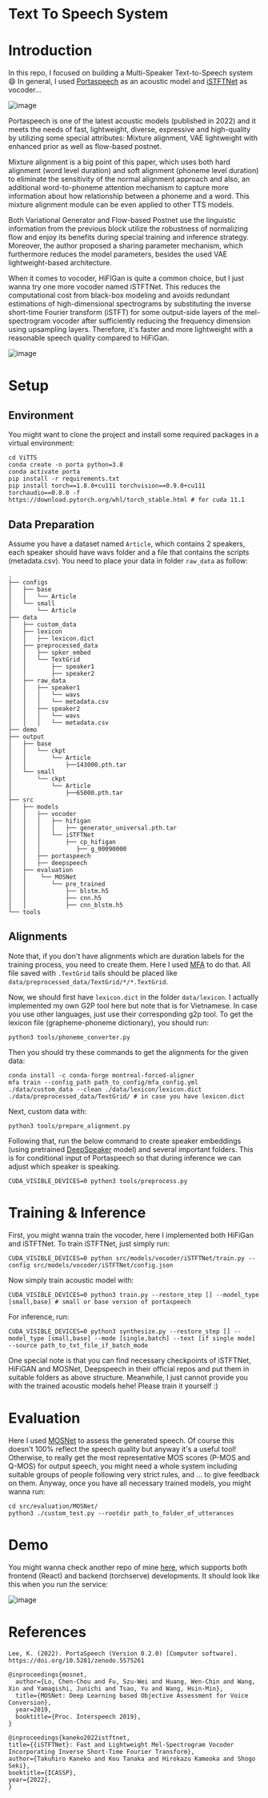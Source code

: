Text To Speech System
=====

# Introduction

In this repo, I focused on building a Multi-Speaker Text-to-Speech system :smile: In general, I used [Portaspeech](https://arxiv.org/abs/2109.15166) as an acoustic model and [iSTFTNet](https://arxiv.org/pdf/2203.02395.pdf) as vocoder...

![image](https://user-images.githubusercontent.com/61444616/163743356-40d3f968-3795-4461-b6df-cd468931e2a8.png)

Portaspeech is one of the latest acoustic models (published in 2022) and it meets the needs of fast, lightweight, diverse, expressive and high-quality by utilizing some special attributes: Mixture alignment, VAE lightweight with enhanced prior as well as flow-based postnet. 

Mixture alignment is a big point of this paper, which uses both hard alignment (word level duration) and soft alignment (phoneme level duration) to eliminate the sensitivity of the normal alignment approach and also, an additional word-to-phoneme attention mechanism to capture more information about how relationship between a phoneme and a word. This mixture alignment module can be even applied to other TTS models.

Both Variational Generator and Flow-based Postnet use the linguistic information from the previous block utilize the robustness of normalizing flow and enjoy its benefits during special training and inference strategy. Moreover, the author proposed a sharing parameter mechanism, which furthermore reduces the model parameters, besides the used VAE lightweight-based architecture.

When it comes to vocoder, HiFIGan is quite a common choice, but I just wanna try one more vocoder named iSTFTNet. This reduces the computational cost from black-box modeling and avoids redundant estimations of high-dimensional spectrograms by substituting the inverse short-time Fourier transform (iSTFT) for some output-side layers of the mel-spectrogram vocoder after sufficiently reducing the frequency dimension using upsampling layers. Therefore, it's faster and more lightweight with a reasonable speech quality compared to HiFiGan.

![image](https://github.com/manhph2211/ViTTS/assets/61444616/3e7c796f-4cea-4750-9f63-90a0e4b41f4a)

# Setup

## Environment

You might want to clone the project and install some required packages in a virtual environment:

```angular2html
cd ViTTS
conda create -n porta python=3.8
conda activate porta
pip install -r requirements.txt
pip install torch==1.8.0+cu111 torchvision==0.9.0+cu111 torchaudio==0.8.0 -f https://download.pytorch.org/whl/torch_stable.html # for cuda 11.1
```

## Data Preparation

Assume you have a dataset named `Article`, which contains 2 speakers, each speaker should have wavs folder and a file that contains the scripts (metadata.csv). You need to place your data in folder `raw_data` as follow:

```angular2html
.
├── configs
│   ├── base
│   │   └── Article
│   └── small
│       └── Article
├── data
│   ├── custom_data
│   ├── lexicon
│   │   ├── lexicon.dict
│   ├── preprocessed_data
│   │   ├── spker_embed
│   │   └── TextGrid
│   │       ├── speaker1
│   │       ├── speaker2
│   ├── raw_data
│   │   ├── speaker1
│   │   │   └── wavs
│   │   │   └── metadata.csv
│   │   ├── speaker2
│   │   │   └── wavs
│   │   │   └── metadata.csv
├── demo
├── output
│   ├── base
│   │   └── ckpt
│   │       └── Article
│   │           ├──143000.pth.tar
│   └── small
│       └── ckpt
│           └── Article
│               ├──65000.pth.tar
├── src
│   ├── models
│   │   ├── vocoder
│   │   │   ├── hifigan
│   │   │   │   ├── generator_universal.pth.tar
│   │   │   └── iSTFTNet
│   │   │       ├── cp_hifigan
│   │   │          ├── g_00090000
│   │   ├── portaspeech
│   │   ├── deepspeech
│   ├── evaluation
│   │    └── MOSNet
│   │       └── pre_trained
│   │           ├── blstm.h5
│   │           ├── cnn.h5
│   │           ├── cnn_blstm.h5
└── tools

```

## Alignments

Note that, if you don't have alignments which are duration labels for the training process, you need to create them. Here I used [MFA](https://mfa-models.readthedocs.io/en/latest/) to do that. All file saved with `.TextGrid` tails should be placed like `data/preprocessed_data/TextGrid/*/*.TextGrid`. 

Now, we should first have `lexicon.dict` in the folder `data/lexicon`. I actually implemented my own G2P tool here but note that is for Vietnamese. In case you use other languages, just use their corresponding g2p tool. To get the lexicon file (grapheme-phoneme dictionary), you should run:

```angular2html
python3 tools/phoneme_converter.py 
```

Then you should try these commands to get the alignments for the given data:

```angular2html
conda install -c conda-forge montreal-forced-aligner
mfa train --config_path path_to_config/mfa_config.yml ./data/custom_data --clean ./data/lexicon/lexicon.dict ./data/preprocessed_data/TextGrid/ # in case you have lexicon.dict
```

Next, custom data with: 

```angular2html
python3 tools/prepare_alignment.py
```

Following that, run the below command to create speaker embeddings (using pretrained [DeepSpeaker](https://github.com/philipperemy/deep-speaker) model) and several important folders. This is for conditional input of Portaspeech so that during inference we can adjust which speaker is speaking.

```angular2html
CUDA_VISIBLE_DEVICES=0 python3 tools/preprocess.py
``` 

# Training & Inference

First, you might wanna train the vocoder, here I implemented both HiFiGan and iSTFTNet. To train iSTFTNet, just simply run:

```angular2html
CUDA_VISIBLE_DEVICES=0 python src/models/vocoder/iSTFTNet/train.py --config src/models/vocoder/iSTFTNet/config.json
```

Now simply train acoustic model with:

```angular2html
CUDA_VISIBLE_DEVICES=0 python3 train.py --restore_step [] --model_type [small,base] # small or base version of portaspeech
``` 

For inference, run: 

```angular2html
CUDA_VISIBLE_DEVICES=0 python3 synthesize.py --restore_step [] --model_type [small,base] --mode [single,batch] --text [if single mode] --source path_to_txt_file_if_batch_mode
```

One special note is that you can find necessary checkpoints of iSTFTNet, HiFiGAN and MOSNet, Deepspeech in their official repos and put them in suitable folders as above structure. Meanwhile, I just cannot provide you with the trained acoustic models hehe! Please train it yourself :) 

# Evaluation

Here I used [MOSNet](https://github.com/lochenchou/MOSNet) to assess the generated speech. Of course this doesn't 100% reflect the speech quality but anyway it's a useful tool! Otherwise, to really get the most representative MOS scores (P-MOS and Q-MOS) for output speech, you might need a whole system including suitable groups of people following very strict rules, and ... to give feedback on them. Anyway, once you have all necessary trained models, you might wanna run:

```angular2html
cd src/evaluation/MOSNet/
python3 ./custom_test.py --rootdir path_to_folder_of_utterances
```

# Demo

You might wanna check another repo of mine [here](https://github.com/manhph2211/ml-deployment), which supports both frontend (React) and backend (torchserve) developments. It should look like this when you run the service:

![image](https://github.com/manhph2211/ViTTS/assets/61444616/25c52349-54e6-4224-a558-ff18eeb927c2)

# References

```angular2html
Lee, K. (2022). PortaSpeech (Version 0.2.0) [Computer software]. https://doi.org/10.5281/zenodo.5575261
```

```angular2html
@inproceedings{mosnet,
  author={Lo, Chen-Chou and Fu, Szu-Wei and Huang, Wen-Chin and Wang, Xin and Yamagishi, Junichi and Tsao, Yu and Wang, Hsin-Min},
  title={MOSNet: Deep Learning based Objective Assessment for Voice Conversion},
  year=2019,
  booktitle={Proc. Interspeech 2019},
}
```

```angular2html
@inproceedings{kaneko2022istftnet,
title={{iSTFTNet}: Fast and Lightweight Mel-Spectrogram Vocoder Incorporating Inverse Short-Time Fourier Transform},
author={Takuhiro Kaneko and Kou Tanaka and Hirokazu Kameoka and Shogo Seki},
booktitle={ICASSP},
year={2022},
}
```

